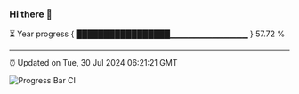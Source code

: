 ### Hi there 👋

⏳ Year progress { █████████████████▁▁▁▁▁▁▁▁▁▁▁▁▁ } 57.72 %

---

⏰ Updated on Tue, 30 Jul 2024 06:21:21 GMT

![Progress Bar CI](https://github.com/liununu/liununu/workflows/Progress%20Bar%20CI/badge.svg)
